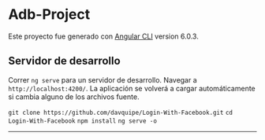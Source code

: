 # Adb-Project

Este proyecto fue generado con [Angular CLI](https://github.com/angular/angular-cli) version 6.0.3.

## Servidor de desarrollo

Correr `ng serve` para un servidor de desarrollo. Navegar a `http://localhost:4200/`. La aplicación se volverá a cargar automáticamente si cambia alguno de los archivos fuente.

`git clone https://github.com/davquipe/Login-With-Facebook.git`
`cd Login-With-Facebook`
`npm install`
`ng serve -o`

__________________________________________________________________________________________________
